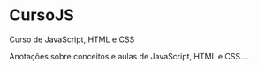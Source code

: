 # CursoJS
Curso de JavaScript, HTML e CSS

Anotações sobre conceitos e aulas de JavaScript, HTML e CSS....

